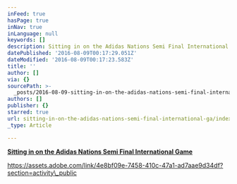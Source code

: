 ```yaml
---
inFeed: true
hasPage: true
inNav: true
inLanguage: null
keywords: []
description: Sitting in on the Adidas Nations Semi Final International Game
datePublished: '2016-08-09T00:17:29.051Z'
dateModified: '2016-08-09T00:17:23.583Z'
title: ''
author: []
via: {}
sourcePath: >-
  _posts/2016-08-09-sitting-in-on-the-adidas-nations-semi-final-international-ga.md
authors: []
publisher: {}
starred: true
url: sitting-in-on-the-adidas-nations-semi-final-international-ga/index.html
_type: Article

---
```

[**Sitting in on the Adidas Nations Semi Final International Game**][0]

https://assets.adobe.com/link/4e8bf09e-7458-410c-47a1-ad7aae9d34df?section=activity\_public

[0]: https://assets.adobe.com/link/4e8bf09e-7458-410c-47a1-ad7aae9d34df?section=activity_public